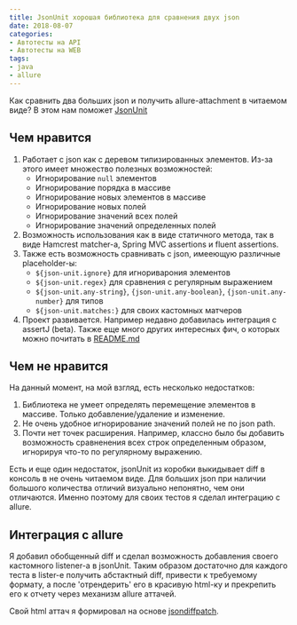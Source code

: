 ```yaml
---
title: JsonUnit хорошая библиотека для сравнения двух json
date: 2018-08-07
categories:
- Автотесты на API
- Автотесты на WEB
tags:
- java
- allure
---
```

Как сравнить два больших json и получить allure-attachment в читаемом виде?
В этом нам поможет [JsonUnit](https://github.com/lukas-krecan/JsonUnit) 


## Чем нравится 
1. Работает с json как с деревом типизированных элементов. Из-за этого имеет множество полезных возможностей:
    * Игнорирование ``null`` элементов
    * Игнорирование порядка в массиве
    * Игнорирование новых элементов в массиве
    * Игнорирование новых полей
    * Игнорирование значений всех полей
    * Игнорирование значений определенных полей
2. Возможность использования как в виде статичного метода, так в виде Hamcrest matcher-а, Spring MVC assertions и fluent assertions.
3. Также есть возможность сравнивать с json, имееющую различные placeholder-ы:
    * ``${json-unit.ignore}``  для игнориварония элементов
    * ``${json-unit.regex}`` для сравнения с регулярным выражением
    * ``${json-unit.any-string}``, ``{json-unit.any-boolean}``, ``{json-unit.any-number}`` для типов
    * ``${json-unit.matches:}`` для своих кастомных матчеров    
4. Проект развивается. Например недавно добавилась интеграция с assertJ (beta).
Также еще много других интересных фич, о которых можно почитать в [README.md](https://github.com/lukas-krecan/JsonUnit/blob/master/README.md)

## Чем не нравится
На данный момент, на мой взгляд, есть несколько недостатков:
1. Библиотека не умеет определять перемещение элементов в массиве. Только добавление/удаление и изменение.
2. Не очень удобное игнорирование значений полей не по json path.
3. Почти нет точек расширения. Например, классно было бы добавить возможность сравненения всех строк определенным образом, игнорируя что-то по регулярному выражению.

Есть и еще один недостаток, jsonUnit из коробки выкидывает diff в консоль в не очень читаемом виде. Для больших json при наличии большого количества отличий визуально непонятно, чем они отличаются. Именно поэтому для своих тестов я сделал интеграцию с allure.

## Интеграция с allure
Я добавил обобщенный diff и сделал возможность добавления своего кастомного listener-а в jsonUnit.
Таким образом достаточно для каждого теста в lister-е получить абстактный diff, привести к требуемому формату, а после 'отрендерить' его в красивую html-ку и прекрепить его к отчету через механизм allure аттачей.

Свой html аттач я формировал на основе [jsondiffpatch](https://github.com/benjamine/jsondiffpatch).

 




